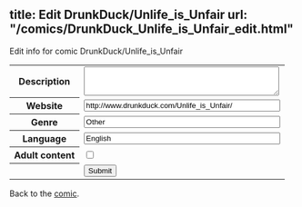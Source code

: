 title: Edit DrunkDuck/Unlife_is_Unfair
url: "/comics/DrunkDuck_Unlife_is_Unfair_edit.html"
---
Edit info for comic DrunkDuck/Unlife_is_Unfair

<form name="comic" action="http://gaepostmail.appspot.com/comic/" method="post">
<table class="comicinfo">
<tr>
<th>Description</th><td><textarea name="description" cols="40" rows="3"></textarea></td>
</tr>
<tr>
<th>Website</th><td><input type="text" name="url" value="http://www.drunkduck.com/Unlife_is_Unfair/" size="40"/></td>
</tr>
<tr>
<th>Genre</th><td><input type="text" name="genre" value="Other" size="40"/></td>
</tr>
<tr>
<th>Language</th><td><input type="text" name="language" value="English" size="40"/></td>
</tr>
<tr>
<th>Adult content</th><td><input type="checkbox" name="adult" value="adult" /></td>
</tr>
<tr>
<th></th><td>
<input type="hidden" name="comic" value="DrunkDuck_Unlife_is_Unfair" />
<input type="submit" name="submit" value="Submit" />
</td>
</tr>
</table>
</form>

Back to the [comic](DrunkDuck_Unlife_is_Unfair.html).
